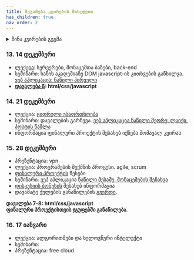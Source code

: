 ```yaml
---
title: შეჯამება კვირების მიხედვით
has_children: true
nav_order: 2
---
```



<details markdown="block">

<summary> წინა კვირების გეგმა </summary>

### 1. 21 სექტემბერი
პირველ კვირას გავარჩიეთ ეს საკითხები:

- საგნის მიმოხილვა - იხილეთ სილაბუსი
- [კარელის სამუშაო გარემოს გამართვა](/content/resources/karel_de)
- კარელის შესავალი 
    - ვინც ლექცია გააცდინა, შეგიძლიათ ნახოთ მოკლე [pdf](/content/files/lecture1.pdf) ვერსია (while ციკლამდე)
    - თუ გინდათ უბრალოდ საკითხების გამეორება, კარელის ბრძანებები და პროგრამის გამოყენება არის [ამ გვერდზე](/content/resources/karel_reference)
- [ამ კვირის დავალება](/content/homework/1_karel_intro). აუცილებლად გაეცანით [ამ გვერდს](/content/info/hw_karel), სადაც არის დავალების ატვირთვის ფორმატი, დეტალები და წესები


### 2. 28 სექტემბერი
- საიტის მთავარ გვერდზე დავამატე ტექნიკური ინფორმაცია

დღეს თავიდან გავივლით ყველა მნიშვნელოვან ნაწილს წინა კვირიდან და შემდეგ დავასრულებთ კარელის ფუნქციების სწავლას. 
- მიზანი არის რომ საფუძვლები მყარად გვესმოდეს, გავიმეორებთ რაც შეიძლება ბევრჯერ და ბევრნაირად
- შეეცდებით ხოლმე დამოუკიდებლად გააკეთოთ სავარჯიშოები

- ჯამში პირველი ორი კვირის კარელის მასალა არის [წინა კვირას გაზიარებულ pdf-ში](/content/files/lecture1.pdf). გაცდენის ან თავიდან ახსნის საჭიროების შემთხვევაში წაიკითხეთ ეს.
- თუ მასალა გესმით, მაგრამ რომელიმე ფუნქციის ან ბრძანების გამოყენება დაგავიწყდათ, pdf-ში ძებნა არ არის საჭირო, ყველაფერი არის [ამ გვერდზე](/content/resources/karel_reference) მაგალითებით. 
- სემინარზე უფრო მეტად გავნიხილეთ ეგ გვერდი და [სავარჯიშოები](/content/classwork/2_karel). ვისაც მათი გაკეთება მარტივად შეგიძლიათ, დღეს დასწრება აუცილებელი არ არის. 


### 3. 5 ოქტომბერი

- *ლექცია*: [კომპიუტერები](/content/lectures/3_computers)
- *სემინარი*: [კარელის სავარჯიშოები 2](/content/classwork/3_karel)



### 4. 12 ოქტომბერი
- **ლექციაზე** განვიხილეთ [წინა კვირის](/content/lectures/3_computers) მაგალითები და ვისაუბრეთ [პროგრამირების ენებზე](/content/lectures/4_programming_languages)
- **სემინარზე** გავაკეთეთ კარელის სავარჯიშოები. გავარჩიეთ [პირველი ორი ამ გვერდიდან](/content/classwork/4_karel). დავალების დაწერაში დაგეხმარებათ მე-3 და მე-4.
- იმ შემთხვევისთვის, თუ ამ კვირის მე-3 და მე-4 სავარჯიშოების დამოუკიდებლად გარჩევამ დიდი დრო წაიღო, **დავალების** დედლაინს გადავწევ ერთი კვირით. მაინც შეეცადეთ ამ კვირას დაასრულოთ.
- **პირველი ქვიზი** იქნება ხუთშაბათს, 22 ოქტომბერს, 19:30-ზე საგამოცდოში. ქვიზისთვის რა იმეცადინოთ და რჩევები ნახეთ [აქ](/content/info/quiz_karel). არ დაგავიწყდეთ, რომ რამდენს იმეცადინებთ გადაწყვეტთ თქვენ. ქვიზზე იქნება ცვლადი სირთულის კითხვები, ელემენტარულიდან კარგად დასაფიქრებელზე, ამიტომ არ არის აუცილებელი სრულყოფილად იცოდეთ და გესმოდეთ ყველაფერი იმისთვის, რომ ნორმალური ქულა მიიღოთ.


### 5. 19 ოქტომბერი

ეს კვირა არის სავალდებულო ინფორმაციით ნაკლებად დატვირთული, მაგრამ წარმოადგენს საკმაოდ მნიშვნელოვან საფუძველს კურსის დანარჩენი ნაწილისთვის.


1. **პროგრამირების ენების მაგალითები** <br>
მცირე ისტორიული კონტექსტით. ამ მასალიდან საერთოდ არაფრის გაგება და ცოდნა არ მოგეთხოვებათ, მაგრამ მოსმენა ბევრს დაგეხმარებათ 2.-ის უკეთ გაგებაში.

2. **html და javascript მაგალითები** <br>
ამ ორს უფრო დიდ ხანს დავუთმობთ და განახებთ რაზე ვიმუშავებთ კურსის დანარჩენი ნაწილის განმავლობაში. **ყველაფერს**, რასაც გავაკეთებ, შემდეგი კვირების განმავლობაში თავიდან და დეტალურად ავხსნი, ამიტომ ამ ლექციაზე არ კონცენტრირდეთ დეტალებზე და იმაზე, რომ ყველაფერი არ გესმით. მიზანი ის არის, რომ შემდგომი ცოდნის შეძენისას ზედაპირულად გესმოდეთ, რისთვის კეთდება.

3. **კარელი** <br>
- წინა კვირას ატვირთული ამოცანების მოკლე ახსნა
- რამდენიმე რთული ამოცანის ამოხსნის hint-ები
- კითხვები

ამ კვირის განმავლობაში აიტვირთება:
- ბონუს დავალება
- სხვა რთული ამოცანები კარელისთვის



### 6. 26 ოქტომბერი
შემდეგი თვე დატვირთული იქნება ბევრი და მრავალფეროვანი ახალი მასალით, რის შემდეგაც მათ გამოყენებაზე ვკონცენტრირდებით


- [კარელის ბონუს დავალებები](/content/resources/karel_bonus). დედლაინი არის მომავალ სამშაბათამდე.

- **ჯავასკრიპტის უკეთ გაცნობა**
ამ ნაწილში გავიცნობთ ენის იმ დამატებით ნაწილებს, რომელიც კარელში განზრახ იყო დამალული, რათა:
    - არ დატვირთულიყავით დამატებითი ინფორმაციით და ფიქრის პროცესი ყოფილიყო უფრო 'pure' და მარტივი გამოსავალი არ გეპოვათ ზოგ ამოცანაზე
    - [საწყისი კოდი](https://codesandbox.io/s/seminar1-4hcjw?file=/index.js). საკმაოდ ბევრი მასალაა, ამიტომ რაიმე სახის დამატებით სავარჯიშოებს ამ კვირას აღარ ავტირთავ.
    - [ამოხსნა](https://codesandbox.io/s/seminar1-solution-bb4gj?file=/index.js:88-143)
    - კოდის გამოსაყენებლად ნახეთ [ინსტრუქცია](/content/resources/main_de)

[ინტერნეტის ვიდეო დებილური სიტკომიდან](https://www.youtube.com/watch?v=iDbyYGrswtg) და [გაგრძელება](https://www.youtube.com/watch?v=Vywf48Dhyns)



### 7. 2 ნოემბერი 
- ლექცია: [ინტერნეტი (შესავალი)](/content/lectures/7_internet)
- სემინარი: ჯავასკრიპტის სავარჯიშოები
    + [საწყისი კოდი](https://codesandbox.io/s/seminar2-hffs1?file=/index.js)
    + [ამოხსნა](https://codesandbox.io/s/seminar2-solution-jkoun)
    + [ბოლო ორ კვირას ჯავასკრიპტის ნასწავლი ფუნქციონალის შეჯამება](/content/resources/javasccript_reference)

**დავალება 5: javascript** შეგიძლიათ ნახოთ [აქ](https://codesandbox.io/s/homework5-fmpgf?file=/index.js). 

### 8. 9 ნოემბერი
- [ორივე საათის ჩანაწერი](https://drive.google.com/file/d/1npmBl6SrhR8Xuraq1nmK4IsFXditXsqv/view?usp=sharing)
- javascript/html/css დავალებების [ატვირთვის ინსტრუქცია](/content/info/hw_web)
- ლექცია: ვებ სერვერის და ვებ გვერდის გამოქვეყნების დემონსტრაცია (უფრო დეტალურად მომავალ კვირას)
- სემინარიზე 
    - გავარჩიეთ დავალების საწყისი კოდი, თავიდან ავხსენით javascript-ის რამდენიმე ფუნქცია წინა კვირიდან
    - [დავიწყეთ html-ის შესავალი](https://codesandbox.io/s/seminar8-html1-d23yp?file=/index.html). სულ 10-15 წუთი უნდა ამ მასალის გაცნობა და შეგიძლიათ [ამ გვერდზე](https://ka.khanacademy.org/computing/computer-programming/html-css) ნახოთ ვიდეოები და კონსპექტები, სადაც კარგად არის ახსნილი html-ის საწყისები (სიებამდე).  
- სხვა:
    + დრაივზე შევქმენი [ახალი ფოდლერი](https://drive.google.com/drive/folders/1A_MuZu_aV53I5GNMrpHNS3hMtjy1DFSp?usp=sharing) ლექცია/სემინარების ვიდეო ჩანაწერების და რამდენიმე გამოგზავნილი უკვე დავამატე. თუ თქვენც გაქვთ ჩანაწერი, გთხოვთ ატვირთოთ. ეს ბმული დამატებულია მთავარ გვერდზეც 
    + ამ ფოლდერში ჩანაწერები კატეგორიების მიხედვითაა დალაგებული და კონკრეტული კვირების ლინკებს ჩავამატებ ამ გვერდზე.


### 9. 16 ნოემბერი
- ლექცია: [ვები](/content/lectures/9_web)
    - ბონუს დავალება მომავალი კვირისთვის: დააკვირდით url-ებს იმ გვერდებზე, რომელზეც შედიხართ. ეცადეთ ნახოთ რა პრინციპით იქმნება ეს ბმული და რომელი საიტი როგორ მუშაობს

- სემინარი: html & css
    + სემინარზე განხილული ფუნქციები არის [codesandbox-ზე](https://codesandbox.io/s/seminar9-html1-k9gfy). შეგიძლიათ გამოიყენოთ, როგორც reference - აღწერილია რომელი რას აკეთებს, როგორ, და მარჯვნივ ხედავთ შედეგს. ვისაც გსურთ html ფაილების native პროგრამით (და არა codesandbox-ის გამოყენებით) დაედიტება და ბრაუზერით გახსნა, ინსტრუქცია არის [web სამუშაო გარემოს](/content/resources/main_de) გვერდზე. სემინარზე დაწერილი კოდი ავტვირთე [საიტზეც](/content/classwork/9_html1)
    + მათ, ვისაც მეტი ან უბრალოდ სხვანაირი ახსნა გჭირდებათ, შეგიძლიათ მიმართოთ ხანის აკადემიის არაჩვეულებრივ ვიდეოებს. **სემინარი თუ გააცდინეთ**, ცალკე ჩანაწერის ყურება და ცალკე ხანის აკადემია არ არის საჭირო, მარტო მეორე გააკეთეთ და მერე რავიცი მაგდენი დრო თუ მოგრჩათ.


### 10. 23 ნოემბერი

დასვენებაა, მაგრამ იმისთვის, რომ ძალიან არ ჩამოვრჩეთ,  **ყველას** გთხოვთ გააკეთოთ ხანის აკადემიის სავარჯიშოები და თუ რომელიმეს ვერ გააკეთებთ, უყურეთ სავარჯიშოს წინა ვიდეოს. ზოგი თეგი არ ამიხსნია ამ კვირას, მაგრამ მოკლედ განვიხილავთ შემდეგ სემინარზე. დროში რომ ჩავეტიოთ აუცილებელია, რომ წინასწარ გქონდეთ მაინც გავლილი

[ამ გვერდიდან](https://ka.khanacademy.org/computing/computer-programming/html-css) გაიარეთ შემდეგი თავები: შესავალი HTML-ში, შესავალი CSS-ში, მეტი HTML თეგი, css ტექსტის თვისებები

### 11. 30 ნოემბერი
- შარშანდელი სტუდენტის შექმნილი [საიტი](freeuni-digital-technologies.github.io/eabas19-project-website/)
- [ჯგუფი](https://www.facebook.com/groups/205469644291737) დისკუსიებისთვის და საინტერესო/სასარგებლო რესურსების გაზიარებისთვის. პირველი პოსტი დავდე უკვე და ნახეთ :)
- ლექცია: [dns](/content/lectures/web). ლექცია დამთავრდება ადრე და შესვენებამდე დავიწყებთ სემინარს
- სემინარი: html/css ხანის აკადემიაზე სავარჯიშოების გაკეთება. თუ რამე კარგად ვერ გაიგეთ, უყურეთ შესაბამის ვიდეოს
- **დავალება**
    + [html/css ყველა სავარჯიშოს გაკეთება](https://ka.khanacademy.org/computing/computer-programming/html-css) ცხრილების გარდა.
    + [css მასალის დასრულება](https://ka.khanacademy.org/computing/computer-programming/html-css/more-css-selectors/pt/using-multiple-css-classes). სემინარზე ყველაფერი ვერ მოვასწარით. უყურეთ ვიდეოებს და გააკეთეთ სავარჯიშოები
    + ეს ორი არ შემოწმდება, მაგრამ მეექვსე დავალება მომავალ კვირას იქნება ამ სავარჯიშოებზე დაყრდნობით




### 12. 7 დეკემბერი
- 4-15 იანვრის შეხვედრების გაცდენის გამო ერთი გადმოვიდა 28 დეკემბერს, ხოლო მეორე იქნება 17 იანვარს. მეორე ქვიზი აღარ ჩატარდება. 
- ლექცია და სემინარი: javascript წინა ნაწილის გამეორება. [ობიექტები და სიების](https://codesandbox.io/s/seminar11-html-javascript-3lcjc?file=/index.js) შესავალი. DOM javascript
- **დავალება:** სემინარზე შევთანხმდით, რომ უკეთესია წინასწარ იმეცადინოთ ხანის აკადემიაზე ყველამ საკუთარი ტემპით და შეხვედრისას რთული საკითხები/დამატებითი თემები გავარჩიოთ. ამის შესრულების წასახალისებლად, ამ კვირასაც არ გექნებათ გამოსაგზავნი დავალება. მომავალი კვირისთვის [ამ გვერდიდან](https://ka.khanacademy.org/computing/computer-programming/html-css-js) გჭირდებათ ყველაფერი DOM ანიმაციის გარდა (მაგრამ თუ გაეცნობით ძალიან სახალისო ნაწილია).
- ამ ცვლილებების გამო ქულების განაწილება არის ასეთი:
    + 1-6 დავალება და პირველი ქვიზის ქულა არ იცვლება. დავალებები 4-4, ქვიზი 9 (სულ 33). 7 და 8 დავალება გაერთიანდება ერთად და ექნება 8 ქულა (ანუ დავალებები + ქვიზი სულ 41)
    + ფინალურ პროექტს 20-ის მაგივრად ექნება 24 ქულა და ფინალურ გამოცდას 30-ის მაგივრად ექნება 35 ქულა
- ფინალურ პროექტზე დეტალებს დავდებ მომავალ კვირას
- რაც შეეხება წინა კვირების შეჯამებას:
    + ჯავასკრიპტის საფუძვლები შეგიძლიათ ნახოთ რესურსებში და ასევე კარგი შეჯამება არის [ამ გვერდზე მეორე თავში](https://webschool.ge/js/1303).
    + html/css აუცილებელი მასალა შეგიძლიათ ისწავლოთ და იმეცადინოთ [ხანის აკადემიიდან](https://ka.khanacademy.org/computing/computer-programming/html-css). საგანში აუცილებელია ყველას ცოდნა, ცხრილების გარდა
    + DOM javascript აუცილებელი მასალაც [ხანის აკადემიაზეა](https://ka.khanacademy.org/computing/computer-programming/html-css-js). გჭირდებათ ყველაფერი DOM ანიმაციის გარდა (მაგრამ თუ გაეცნობით ძალიან სახალისო ნაწილია) 

</details>

<!-- შეჯამება მე-7 კითხვამდე -->
### 13. 14 დეკემბერი
- [ლექცია](/content/lectures/13_backend_db_cloud): სერვერები, მონაცემთა ბაზები, back-end
- სემინარი: ხანის აკადემიაზე DOM javascript-ის კითხვების განხილვა. [ვებ აპლიკაცია: ნაწილი პირველი](/content/classwork/13_webapp1)
- **[დავალება 6](https://codesandbox.io/s/homework6-webapp1-dxb61): html/css/javascript** 

### 14. 21 დეკემბერი
- ლექცია: [ციფრული უსაფრთხოება](/content/lectures/14_cyber_security)
- სემინარი: დავალების გარჩევა. [ვებ აპლიკაცია ნაწილი მეორე: ლაიქი, პოსტის წაშლა](/content/classwork/14_webapp2)
- ინფორმაცია ფინალური პროექტის შესახებ იქნება მომავალ კვირას

### 15. 28 დეკემბერი
- პრეზენტაცია: vpn
- ლექცია: პროგრამების შექმნის პროცესი. agile, scrum
- [ფინალური პროექტის](/content/info/final_project) წესები
- სემინარი: ვეპ აპლიკაცია [ნაწილი მესამე: მონაცემების შენახვა](/content/classwork/15_webapp3)
- [დისკუსიის ბონუსის](/content/info/discussion_bonus) შესახებ ინფორმაცია
- დავამატე ქულების განაწილების [გვერდი](/content/info/grading).

**დავალება 7-8: html/css/javascript**<br>
**ფინალური პროექტისთვის ჯგუფებში განაწილება**. 




### 16. 17 იანვარი
- ლექცია: ალგორითმები და ხელოვნური ინტელექტი
- სემინარი: 
- პრეზენტაცია: free cloud



</details>

